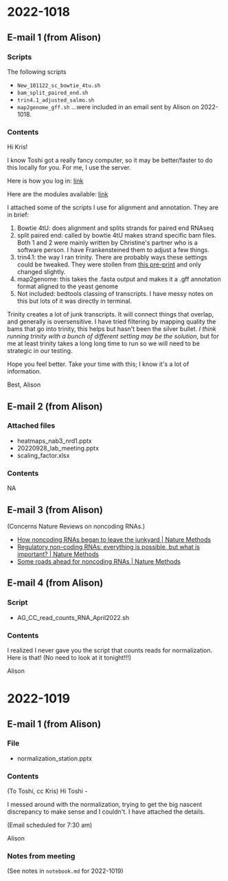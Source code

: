 
# 2022-1018
## E-mail 1 (from Alison)
### Scripts
The following scripts
- `New_101122_sc_bowtie_4tu.sh`
- `bam_split_paired_end.sh`
- `trin4.1_adjusted_salmo.sh`
- `map2genome_gff.sh`
...were included in an email sent by Alison on 2022-1018.

### Contents
Hi Kris! 

I know Toshi got a really fancy computer, so it may be better/faster to do this locally for you. For me, I use the server. 

Here is how you log in: [link](https://sciwiki.fredhutch.org/compdemos/first_rhino/)

Here are the modules available: [link](https://sciwiki.fredhutch.org/scicomputing/bio-modules-18.04/)

I attached some of the scripts I use for alignment and annotation. They are in brief:
1. Bowtie 4tU: does alignment and splits strands for paired end RNAseq
2. split paired end: called by bowtie 4tU makes strand specific bam files. Both 1 and 2 were mainly written by Christine's partner who is a software person. I have Frankensteined them to adjust a few things. 
3. trin4.1: the way I ran trinity. There are probably ways these settings could be tweaked. They were stollen from [this pre-print](https://www.biorxiv.org/content/10.1101/575837v1) and only changed slightly. 
4. map2genome: this takes the .fasta output and makes it a .gff annotation format aligned to the yeast genome 
5. Not included: bedtools classing of transcripts. I have messy notes on this but lots of it was directly in terminal. 

Trinity creates a lot of junk transcripts. It will connect things that overlap, and generally is oversensitive. I have tried filtering by mapping quality the bams that go into trinity, this helps but hasn't been the silver bullet. *I think running trinity with a bunch of different setting may be the solution*, but for me at least trinity takes a long long time to run so we will need to be strategic in our testing. 

Hope you feel better. Take your time with this; I know it's a lot of information. 

Best, 
Alison 

## E-mail 2 (from Alison)
### Attached files
- heatmaps_nab3_nrd1.pptx
- 20220928_lab_meeting.pptx
- scaling_factor.xlsx

### Contents
NA

## E-mail 3 (from Alison)
(Concerns Nature Reviews on noncoding RNAs.)
- [How noncoding RNAs began to leave the junkyard | Nature Methods](https://www.nature.com/articles/s41592-022-01627-8?utm_source=nmeth_etoc&utm_medium=email&utm_campaign=toc_41592_19_10&utm_content=20221011)
- [Regulatory non-coding RNAs: everything is possible, but what is important? | Nature Methods](https://www.nature.com/articles/s41592-022-01629-6?utm_source=nmeth_etoc&utm_medium=email&utm_campaign=toc_41592_19_10&utm_content=20221011)
- [Some roads ahead for noncoding RNAs | Nature Methods](https://www.nature.com/articles/s41592-022-01628-7?utm_source=nmeth_etoc&utm_medium=email&utm_campaign=toc_41592_19_10&utm_content=20221011)

## E-mail 4 (from Alison)
### Script
- AG_CC_read_counts_RNA_April2022.sh

### Contents
I realized I never gave you the script that counts reads for normalization. Here is that! (No need to look at it tonight!!!) 

Alison

# 2022-1019
## E-mail 1 (from Alison)
### File
- normalization_station.pptx

### Contents
(To Toshi, cc Kris)
Hi Toshi - 

I messed around with the normalization, trying to get the big nascent discrepancy to make sense and I couldn't. I have attached the details. 

(Email scheduled for 7:30 am) 

Alison 

### Notes from meeting
(See notes in `notebook.md` for 2022-1019)
